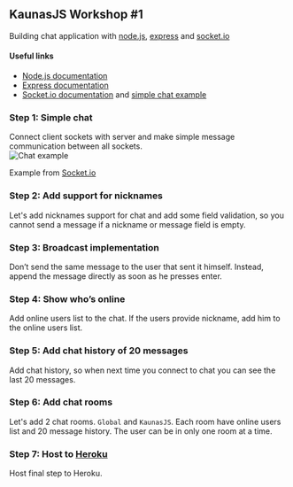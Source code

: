 ## KaunasJS Workshop #1

Building chat application with [node.js](https://nodejs.org/), [express](http://expressjs.com/) and [socket.io](http://socket.io/)

#### Useful links

* [Node.js documentation](https://nodejs.org/api/)
* [Express documentation](http://expressjs.com/4x/api.html)
* [Socket.io documentation](http://socket.io/docs/) and [simple chat example](http://socket.io/get-started/chat/)

### Step 1: Simple chat
Connect client sockets with server and make simple message communication between all sockets.  
![Chat example](./images/chat-example.gif)  

Example from [Socket.io](http://socket.io/get-started/chat/)  

### Step 2: Add support for nicknames
Let's add nicknames support for chat and add some field validation,
so you cannot send a message if a nickname or message field is empty.
### Step 3: Broadcast implementation
Don’t send the same message to the user that sent it himself. Instead, append the message directly as soon as he presses enter.
### Step 4: Show who’s online
Add online users list to the chat. If the users provide nickname, add him to the online users list.
### Step 5: Add chat history of 20 messages
Add chat history, so when next time you connect to chat you can see the last 20 messages.
### Step 6: Add chat rooms
Let's add 2 chat rooms. `Global` and `KaunasJS`. Each room have online users list and 20 message history. The user can be in only one room at a time.
### Step 7: Host to [Heroku](https://www.heroku.com/)
Host final step to Heroku.
